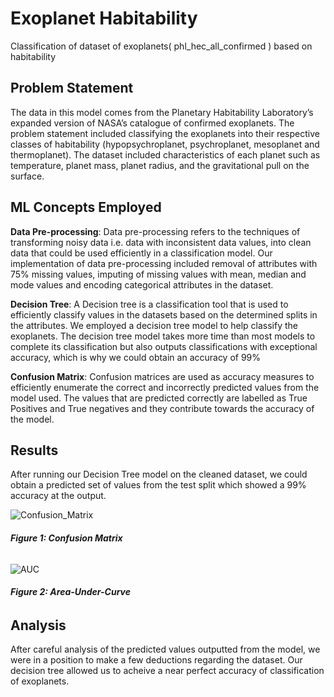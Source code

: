 # Exoplanet Habitability
 Classification of dataset of exoplanets( phl_hec_all_confirmed ) based on habitability

## Problem Statement
The data in this model comes from the Planetary Habitability Laboratory’s expanded version of NASA’s catalogue of confirmed exoplanets. The problem statement included classifying the exoplanets into their respective classes of habitability (hypopsychroplanet, psychroplanet, mesoplanet and thermoplanet). The dataset included characteristics of each planet such as temperature, planet mass, planet radius, and the gravitational pull on the surface.

## ML Concepts Employed

**__Data Pre-processing__**: Data pre-processing refers to the techniques of transforming noisy data i.e. data with inconsistent data values, into clean data that could be used efficiently in a classification model. Our implementation of data pre-processing included removal of attributes with 75% missing values, imputing of missing values with mean, median and mode values and encoding categorical attributes in the dataset.

**__Decision Tree__**: A Decision tree is a classification tool that is used to efficiently classify values in the datasets based on the determined splits in the attributes. We employed a decision tree model to help classify the exoplanets. The decision tree model takes more time than most models to complete its classification but also outputs classifications with exceptional accuracy, which is why we could obtain an accuracy of 99%

**__Confusion Matrix__**: Confusion matrices are used as accuracy measures to efficiently enumerate the correct and incorrectly predicted values from the model used. The values that are predicted correctly are labelled as True Positives and True negatives and they contribute towards the accuracy of the model.

## Results
After running our Decision Tree model on the cleaned dataset, we could obtain a predicted set of values from the test split which showed a 99% accuracy at the output.

![Confusion_Matrix](https://user-images.githubusercontent.com/44059133/69912830-d3b6c380-1454-11ea-8e94-9eab4ce252c5.png)
###### **__Figure 1: Confusion Matrix__**

![AUC](https://user-images.githubusercontent.com/44059133/69912835-de715880-1454-11ea-9dd8-46c005023208.png)
###### **__Figure 2: Area-Under-Curve__**
## Analysis
After careful analysis of the predicted values outputted from the model, we were in a position to make a few deductions regarding the dataset. Our decision tree allowed us to acheive a near perfect accuracy of classification of exoplanets.
